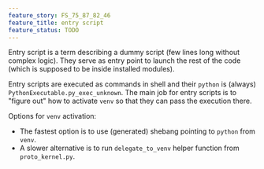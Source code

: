 ```yaml
---
feature_story: FS_75_87_82_46
feature_title: entry script
feature_status: TODO
---
```


Entry script is a term describing a dummy script (few lines long without complex logic).
They serve as entry point to launch the rest of the code (which is supposed to be inside installed modules).

Entry scripts are executed as commands in shell and their `python` is (always) `PythonExecutable.py_exec_unknown`.
The main job for entry scripts is to "figure out" how to activate `venv` so that they can  pass the execution there.

Options for `venv` activation:
*   The fastest option is to use (generated) shebang pointing to `python` from `venv`.
*   A slower alternative is to run `delegate_to_venv` helper function from `proto_kernel.py`.
